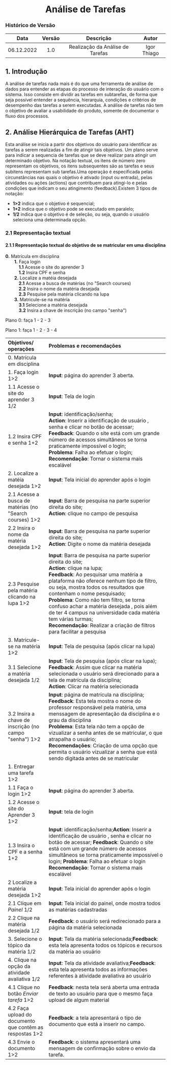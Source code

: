 # <center>Análise de Tarefas

### Histórico de Versão

| Data       | Versão | Descrição            | Autor             |
|:----------:|:------:|:--------------------:|:-----------------:|
| 06.12.2022 | 1.0 | Realização da Análise de Tarefas | Igor Thiago |

## 1. Introdução

A análise de tarefas nada mais é do que uma ferramenta de análise de dados para entender as etapas do processo de interação do usuário com o sistema. Isso consiste em dividir as tarefas em subtarefas, de forma que seja possível entender a sequência, hierarquia, condições e critérios de desempenho das tarefas a serem executadas. A análise de tarefas não tem o objetivo de avaliar a usabilidade do produto, somente de documentar o fluxo dos processos.

## 2. Análise Hierárquica de Tarefas (AHT)

Esta análise se inicia a partir dos objetivos do usuário para identificar as tarefas a serem realizadas a fim de atingir tais objetivos. Um plano serve para indicar a sequencia de tarefas que se deve realizar para atingir um determinado objetivo. Na notação textual, os itens de número zero representam os objetivos, os itens subsequentes são as tarefas e seus subitens representam sub tarefas.Uma operação é especiﬁcada pelas circunstâncias nas quais o objetivo é ativado (input ou entrada), pelas atividades ou ações (actions) que contribuem para atingi-lo e pelas condições que indicam o seu atingimento (feedback).Existem 3 tipos de notação:
 
 * **1>2** indica que o objetivo é sequencial;
 * **1+2** indica que o objetivo pode se executado em paralelo;
 * **1/2** indica que o objetivo é de seleção, ou seja, quando o usuário seleciona uma determinada opção.


### 2.1 Representação textual

#### 2.1.1 Representação textual do objetivo de se matricular em uma disciplina

**0.** Matrícula em disciplina
<br>&emsp;&emsp;**1.** Faça login
<br>&emsp;&emsp;&emsp;**1.1** Acesse o site do aprender 3
<br>&emsp;&emsp;&emsp;**1.2** Insira CPF e senha
<br>&emsp;&emsp;**2.** Localize a matéia desejada
<br>&emsp;&emsp;&emsp;**2.1** Acesse a busca de matérias (no "Search courses)
<br>&emsp;&emsp;&emsp;**2.2** Insira o nome da matéria desejada
<br>&emsp;&emsp;&emsp;**2.3** Pesquise pela matéria clicando na lupa
<br>&emsp;&emsp;**3.** Matricule-se na matéria
<br>&emsp;&emsp;&emsp;**3.1** Selecione a matéria desejada
<br>&emsp;&emsp;&emsp;**3.2** Insira a chave de inscrição (no campo "senha")

Plano 0: faça 1 - 2 - 3

Plano 1: faça 1 - 2 - 3 - 4

| Objetivos/ operações | Problemas e recomendações |
|:--------------------|:-------------------------|
| 0. Matrícula em disciplina | |
| 1. Faça login 1>2 |  **Input**: página do aprender 3 aberta.|
| 1.1 Acesse o site do aprender 3 1/2 | **Input**: Tela de login|
| 1.2 Insira CPF e senha 1+2 |  **Input**: identificação/senha; <br> **Action**: Inserir a identificação de usuário , senha e clicar no botão de acessar; <br>**Feedback**: Quando o site está com um grande número de acessos simultâneos se torna praticamente impossível o login; <br>**Problema**: Falha ao efetuar o login;<br> **Recomendação**: Tornar o sistema mais escalável|
| 2. Localize a matéia desejada 1>2 |  **Input**: Tela inicial do aprender após o login |
| 2.1 Acesse a busca de matérias  (no "Search courses) 1>2 |  **Input**: Barra de pesquisa na parte superior direita do site; <br> **Action**: clique no campo de pesquisa|
| 2.2 Insira o nome da matéria desejada 1>2 |  **Input**: Barra de pesquisa na parte superior direita do site;<br> **Action**: Digite o nome da matéria desejada|
| 2.3 Pesquise pela matéria clicando na lupa 1>2 |  **Input**: Barra de pesquisa na parte superior direita do site;<br>**Action**: clique na lupa;<br> **Feedback**: Ao pesquisar uma matéria a plataforma não oferece nenhum tipo de filtro, ou seja, mostra todos os resultados que contenham o nome pesquisado; <br>**Problema**: Como não tem filtro, se torna confuso achar a matéria desejada , pois além de ter 4 campus na universidade cada matéria tem várias turmas;<br> **Recomendação**: Realizar a criação de filtros para facilitar a pesquisa |
| 3. Matricule-se na matéria 1>2 | **Input**: Tela de pesquisa (após clicar na lupa) |
| 3.1 Selecione a matéria desejada 1/2 |  **Input**: Tela de pesquisa (após clicar na lupa);<br>**Feedback**: Assim que clicar na matéria selecionada o usuário será direcionado para a tela de matrícula da disciplina;<br>**Action**: Clicar na matéria selecionada|
| 3.2 Insira a chave de inscrição (no campo "senha") 1>2 |  **Input**: página de matrícula na disciplina; <br>**Feedback**: Esta tela mostra o nome do professor responsável pela matéria, uma menssagem de apresentação da disciplina e o grau da disciplina<br>**Problema**: Esta tela não tem a opção de vizualizar a senha antes de se matricular, o que atrapalha o usuário;<br>**Recomendações**: Criação de uma opção que permita o usuário vizualizar a senha que está sendo digitada antes de se matricular|
| 1. Entregar uma tarefa 1>2|  |
| 1.1 Faça o login 1>2| **Input**: página do aprender 3 aberta. |
| 1.2 Acesse o site do Aprender 3 1>2| **Input**: tela de login |
| 1.3 Insira o CPF e a senha 1+2| **Input**: identificação/senha;**Action**: Inserir a identificação de usuário , senha e clicar no botão de acessar; **Feedback**: Quando o site está com um grande número de acessos simultâneos se torna praticamente impossível o login; **Problema**: Falha ao efetuar o login **Recomendação**: Tornar o sistema mais escalável |
| 2 Localize a matéria desejada 1>2 | **Input**: Tela inicial do aprender após o login |
| 2.1 Clique em *Painel* 1/2 | **Input**: Tela inicial do painel, onde mostra todos as matérias cadastradas |
| 2.2 Clique na matéria desejada 1/2 | **Feedback**: o usuário será redirecionado para a página da matéria selecionada |
| 3. Selecione o tópico da matéria 1/2 | **Input**: Tela da matéria selecionada;**Feedback**: esta tela apresenta todos os tópicos e recursos da matéria ao usuário |
| 4. Clique na opção da atividade avaliativa 1/2 | **Input**: Tela da atividade avaliativa;**Feedback**: esta tela apresenta todos as informações referentes à atividade avaliativa ao usuário |
| 4.1 Clique no botão *Enviar tarefa* 1>2 | **Feedback**: nesta tela será aberta uma entrada de texto ao usuário para que o mesmo faça upload de algum material |
| 4.2 Faça upload do documento que contêm as respostas 1>2 | **Feedback**: a tela apresentará o tipo de documento que está a inserir no campo. |
| 4.3 Envie o documento 1>2 | **Feedback**: o sistema apresentará uma mensagem de confirmação sobre o envio da tarefa. |
